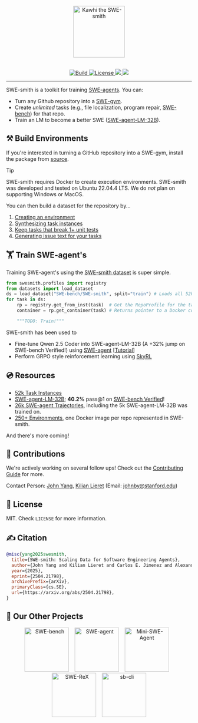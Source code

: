 <p align="center">
  <a href="https://swesmith.com/">
    <img src="docs/assets/banner.png" style="height: 10em" alt="Kawhi the SWE-smith" />
  </a>
</p>

<br>

<div align="center">
<a href="https://www.python.org/">
  <img alt="Build" src="https://img.shields.io/badge/Python-3.10+-1f425f.svg?color=purple">
</a>
<a href="https://copyright.princeton.edu/policy">
  <img alt="License" src="https://img.shields.io/badge/License-MIT-blue">
</a>
<a href="https://badge.fury.io/py/swesmith">
  <img src="https://badge.fury.io/py/swesmith.svg">
</a>
<a href="https://arxiv.org/abs/2504.21798">
  <img src="https://img.shields.io/badge/arXiv-2504.21798-b31b1b.svg">
</a>
</div>

<hr />

SWE-smith is a toolkit for training [SWE-agents](https://github.com/SWE-agent/SWE-agent). You can:
* Turn any Github repository into a [SWE-gym](https://github.com/SWE-Gym/SWE-Gym).
* Create *unlimited* tasks (e.g., file localization, program repair, [SWE-bench](https://github.com/SWE-bench/SWE-bench)) for that repo.
* Train an LM to become a better SWE ([SWE-agent-LM-32B](https://huggingface.co/SWE-bench/SWE-agent-LM-32B)).

## ⚒️ Build Environments
If you're interested in turning a GitHub repository into a SWE-gym, install the package from [source](https://swesmith.com/getting_started/installation/).

> [!TIP]
> SWE-smith requires Docker to create execution environments. SWE-smith was developed and tested on Ubuntu 22.04.4 LTS.
> We do *not* plan on supporting Windows or MacOS.

You can then build a dataset for the repository by...
1. [Creating an environment](https://swesmith.com/guides/env_construction/#create-an-execution-environment)
2. [Synthesizing task instances](https://swesmith.com/guides/create_instances/)
3. [Keep tasks that break 1+ unit tests](https://swesmith.com/guides/harnesses/)
4. [Generating issue text for your tasks](https://swesmith.com/guides/issue_gen/)

## 🏋️ Train SWE-agent's
Training SWE-agent's using the [SWE-smith dataset](https://huggingface.co/datasets/SWE-bench/SWE-smith) is super simple.
```python
from swesmith.profiles import registry
from datasets import load_dataset
ds = load_dataset("SWE-bench/SWE-smith", split="train") # Loads all 52k task instances
for task in ds:
    rp = registry.get_from_inst(task)  # Get the RepoProfile for the task
    container = rp.get_container(task) # Returns pointer to a Docker container with the task initialized

    """TODO: Train!"""
```

SWE-smith has been used to
* Fine-tune Qwen 2.5 Coder into SWE-agent-LM-32B (A +32% jump on SWE-bench Verified!) using [SWE-agent](https://github.com/SWE-agent/SWE-agent) [[Tutorial](https://swesmith.com/guides/train_swe_agent/)]
* Perform GRPO style reinforcement learning using [SkyRL](https://github.com/NovaSky-AI/SkyRL)

## 💿 Resources
* [52k Task Instances](https://huggingface.co/datasets/SWE-bench/SWE-smith)
* [SWE-agent-LM-32B](https://huggingface.co/SWE-bench/SWE-agent-LM-32B); **40.2%** pass@1 on [SWE-bench Verified](https://huggingface.co/datasets/SWE-bench/SWE-bench_Verified)!
* [26k SWE-agent Trajectories](https://huggingface.co/datasets/SWE-bench/SWE-smith-trajectories), including the 5k SWE-agent-LM-32B was trained on.
* [250+ Environments](https://github.com/SWE-bench/SWE-smith-envs), one Docker image per repo represented in SWE-smith.

And there's more coming!

## 💫 Contributions
We're actively working on several follow ups!
Check out the [Contributing Guide](CONTRIBUTING.md) for more.

Contact Person: [John Yang](https://john-b-yang.github.io/), [Kilian Lieret](https://lieret.net)
(Email: [johnby@stanford.edu](mailto:johnby@stanford.edu))

## 🪪 License
MIT. Check `LICENSE` for more information.

## ✍️ Citation

```bibtex
@misc{yang2025swesmith,
  title={SWE-smith: Scaling Data for Software Engineering Agents}, 
  author={John Yang and Kilian Lieret and Carlos E. Jimenez and Alexander Wettig and Kabir Khandpur and Yanzhe Zhang and Binyuan Hui and Ofir Press and Ludwig Schmidt and Diyi Yang},
  year={2025},
  eprint={2504.21798},
  archivePrefix={arXiv},
  primaryClass={cs.SE},
  url={https://arxiv.org/abs/2504.21798}, 
}
```

## 📕 Our Other Projects
<div align="center">
  <a href="https://github.com/SWE-bench/SWE-bench"><img src="docs/assets/swebench_logo_text_below.svg" alt="SWE-bench" height="120px"></a>
  &nbsp;&nbsp;
  <a href="https://github.com/SWE-agent/SWE-agent"><img src="docs/assets/sweagent_logo_text_below.svg" alt="SWE-agent" height="120px"></a>
  &nbsp;&nbsp;
  <a href="https://github.com/SWE-agent/Mini-SWE-Agent"><img src="docs/assets/mini_logo_text_below.svg" alt="Mini-SWE-Agent" height="120px"></a>
  &nbsp;&nbsp;
  <a href="https://github.com/SWE-agent/SWE-ReX"><img src="docs/assets/swerex_logo_text_below.svg" alt="SWE-ReX" height="120px"></a>
  &nbsp;&nbsp;
  <a href="https://github.com/SWE-bench/sb-cli"><img src="docs/assets/sbcli_logo_text_below.svg" alt="sb-cli" height="120px"></a>
</div>
